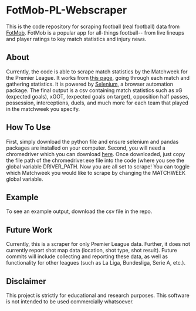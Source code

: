 # FotMob-PL-Webscraper

This is the code repository for scraping football (real football) data from [FotMob](https://fotmob.com). FotMob is a popular app for all-things football-- from live lineups and player ratings to key match statistics and injury news.

## About

Currently, the code is able to scrape match statistics by the Matchweek for the Premier League. It works from [this page](https://www.fotmob.com/leagues/47/matches/premier-league/by-round), going through each match and gathering statistics. It is powered by [Selenium](https://selenium-python.readthedocs.io/), a browser automation package. The final output is a csv containing match statistics such as xG (expected goals), xGOT, (expected goals on target), opposition half passes, possession, interceptions, duels, and much more for each team that played in the matchweek you specify.

## How To Use

First, simply download the python file and ensure selenium and pandas packages are installed on your computer. Second, you will need a chromedriver which you can download [here](https://sites.google.com/chromium.org/driver/). Once downloaded, just copy the file path of the chromedriver.exe file into the code (where you see the global variable DRIVER_PATH. Now you are all set to scrape! You can toggle which Matchweek you would like to scrape by changing the MATCHWEEK global variable.

## Example

To see an example output, download the csv file in the repo.

## Future Work

Currently, this is a scraper for only Premier League data. Further, it does not currently report shot map data (location, shot type, shot result). Future commits will include collecting and reporting these data, as well as functionality for other leagues (such as La Liga, Bundesliga, Serie A, etc.).

## Disclaimer

This project is strictly for educational and research purposes. This software is not intended to be used commercially whatsoever.

